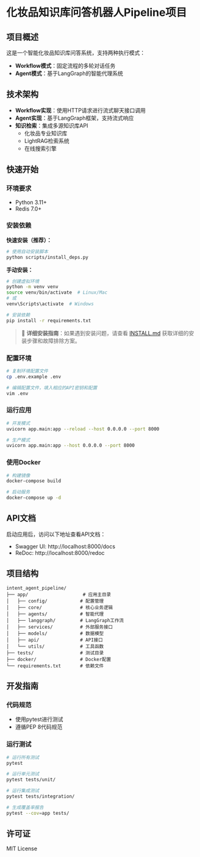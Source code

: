 # 化妆品知识库问答机器人Pipeline项目

## 项目概述

这是一个智能化妆品知识库问答系统，支持两种执行模式：

- **Workflow模式**：固定流程的多轮对话任务
- **Agent模式**：基于LangGraph的智能代理系统

## 技术架构

- **Workflow实现**：使用HTTP请求进行流式聊天接口调用
- **Agent实现**：基于LangGraph框架，支持流式响应
- **知识检索**：集成多源知识库API
  - 化妆品专业知识库
  - LightRAG检索系统
  - 在线搜索引擎

## 快速开始

### 环境要求

- Python 3.11+
- Redis 7.0+

### 安装依赖

**快速安装（推荐）：**
```bash
# 使用自动安装脚本
python scripts/install_deps.py
```

**手动安装：**
```bash
# 创建虚拟环境
python -m venv venv
source venv/bin/activate  # Linux/Mac
# 或
venv\Scripts\activate  # Windows

# 安装依赖
pip install -r requirements.txt
```

> 📖 **详细安装指南**：如果遇到安装问题，请查看 [INSTALL.md](INSTALL.md) 获取详细的安装步骤和故障排除方案。

### 配置环境

```bash
# 复制环境配置文件
cp .env.example .env

# 编辑配置文件，填入相应的API密钥和配置
vim .env
```

### 运行应用

```bash
# 开发模式
uvicorn app.main:app --reload --host 0.0.0.0 --port 8000

# 生产模式
uvicorn app.main:app --host 0.0.0.0 --port 8000
```

### 使用Docker

```bash
# 构建镜像
docker-compose build

# 启动服务
docker-compose up -d
```

## API文档

启动应用后，访问以下地址查看API文档：

- Swagger UI: http://localhost:8000/docs
- ReDoc: http://localhost:8000/redoc

## 项目结构

```
intent_agent_pipeline/
├── app/                    # 应用主目录
│   ├── config/            # 配置管理
│   ├── core/              # 核心业务逻辑
│   ├── agents/            # 智能代理
│   ├── langgraph/         # LangGraph工作流
│   ├── services/          # 外部服务接口
│   ├── models/            # 数据模型
│   ├── api/               # API接口
│   └── utils/             # 工具函数
├── tests/                 # 测试目录
├── docker/                # Docker配置
└── requirements.txt       # 依赖文件
```

## 开发指南

### 代码规范

- 使用pytest进行测试
- 遵循PEP 8代码规范

### 运行测试

```bash
# 运行所有测试
pytest

# 运行单元测试
pytest tests/unit/

# 运行集成测试
pytest tests/integration/

# 生成覆盖率报告
pytest --cov=app tests/
```

## 许可证

MIT License
